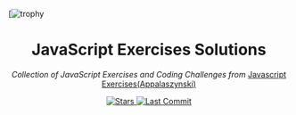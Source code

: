 [![trophy](https://github-profile-trophy.vercel.app/?username=Tamerlan1993)

<div align="center">
  <h1>JavaScript Exercises Solutions</h1>
  <p>
    <em>
      Collection of JavaScript Exercises and Coding Challenges from 
    </em>
    <a href="https://github.com/appalaszynski/javascript-exercises/">
      Javascript Exercises(Appalaszynski)
    </a>
  </p>
  <p>
    <a href="https://github.com/Tamerlan1993/Javascript-exercises/stargazers">
      <img src="https://img.shields.io/github/stars/Tamerlan1993/Javascript-exercises.svg" alt="Stars" /> 
    </a>
    <a href="https://github.com/Tamerlan1993/Javascript-exercises/commits/master">
      <img src="https://img.shields.io/github/last-commit/Tamerlan1993/Javascript-exercises.svg" alt="Last Commit" />
    </a>
  </p>
  <br>
</div>
